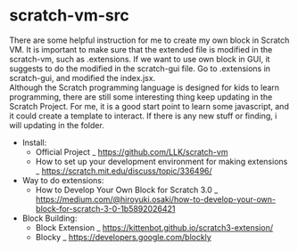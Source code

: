 # scratch-vm-src
There are some helpful instruction for me to create my own block in Scratch VM. It is important to make sure that the extended file is modified in the scratch-vm, such as .extensions. If we want to use own block in GUI, it suggests to do the modified in the scratch-gui file. Go to .extensions in scratch-gui, and modified the index.jsx.  
Although the Scratch programming language is designed for kids to learn programming, there are still some interesting thing keep updating in the Scratch Project. For me, it is a good start point to learn some javascript, and it could create a template to interact. If there is any new stuff or finding, i will updating in the folder.
  
* Install:  
  * Official Project _ https://github.com/LLK/scratch-vm  
  * How to set up your development environment for making extensions _ https://scratch.mit.edu/discuss/topic/336496/  
* Way to do extensions:  
  * How to Develop Your Own Block for Scratch 3.0 _ https://medium.com/@hiroyuki.osaki/how-to-develop-your-own-block-for-scratch-3-0-1b5892026421  
* Block Building:  
  * Block Extension _ https://kittenbot.github.io/scratch3-extension/  
  * Blocky _ https://developers.google.com/blockly
